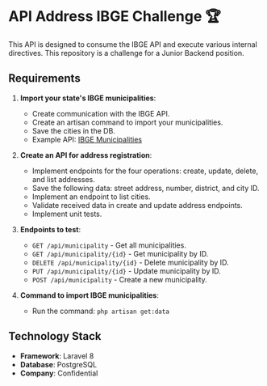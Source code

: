 # API Address IBGE Challenge 🏆

This API is designed to consume the IBGE API and execute various internal directives. This repository is a challenge for a Junior Backend position.

## Requirements

1. **Import your state's IBGE municipalities**:
   - Create communication with the IBGE API.
   - Create an artisan command to import your municipalities.
   - Save the cities in the DB.
   - Example API: [IBGE Municipalities](https://servicodados.ibge.gov.br/api/v1/localidades/estados/BA/municipios)

2. **Create an API for address registration**:
   - Implement endpoints for the four operations: create, update, delete, and list addresses.
   - Save the following data: street address, number, district, and city ID.
   - Implement an endpoint to list cities.
   - Validate received data in create and update address endpoints.
   - Implement unit tests.

3. **Endpoints to test**:
   - `GET /api/municipality` - Get all municipalities.
   - `GET /api/municipality/{id}` - Get municipality by ID.
   - `DELETE /api/municipality/{id}` - Delete municipality by ID.
   - `PUT /api/municipality/{id}` - Update municipality by ID.
   - `POST /api/municipality` - Create a new municipality.

4. **Command to import IBGE municipalities**:
   - Run the command: `php artisan get:data`

## Technology Stack

- **Framework**: Laravel 8
- **Database**: PostgreSQL
- **Company**: Confidential
